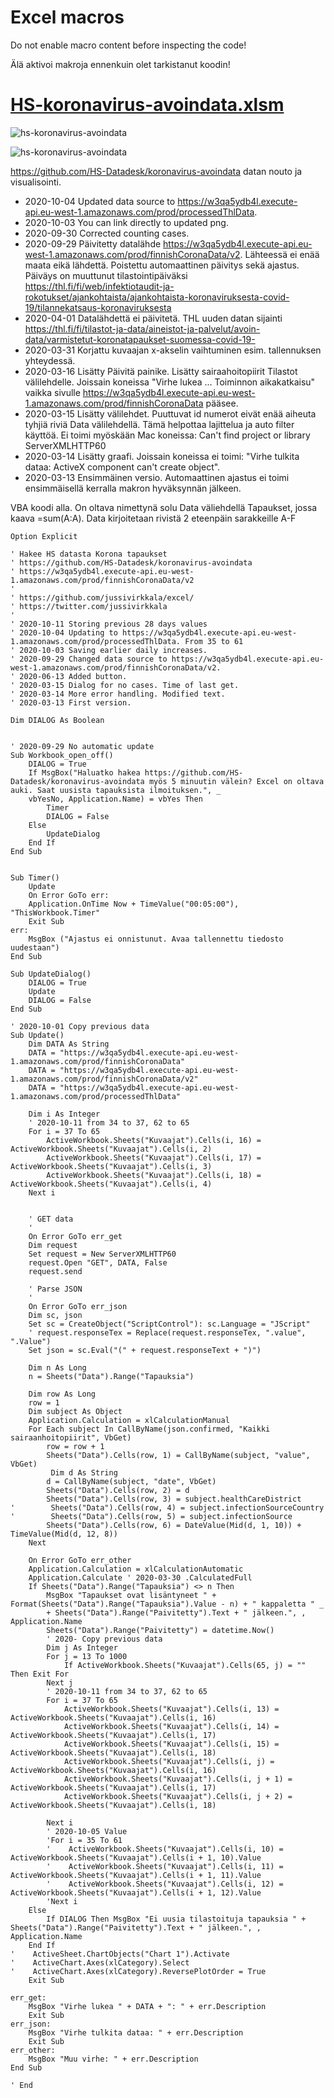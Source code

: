 # Excel macros

Do not enable macro content before inspecting the code!

Älä aktivoi makroja ennenkuin olet tarkistanut koodin!

# [HS-koronavirus-avoindata.xlsm](hs-koronavirus-avoindata.xlsm)

![hs-koronavirus-avoindata](hs-koronavirus-avoindata.png)

![hs-koronavirus-avoindata](hs-koronavirus-avoindata-paivat.png)

https://github.com/HS-Datadesk/koronavirus-avoindata datan nouto ja visualisointi. 

- 2020-10-04 Updated data source to https://w3qa5ydb4l.execute-api.eu-west-1.amazonaws.com/prod/processedThlData.
- 2020-10-03 You can link directly to updated png.
- 2020-09-30 Corrected counting cases.
- 2020-09-29 Päivitetty datalähde https://w3qa5ydb4l.execute-api.eu-west-1.amazonaws.com/prod/finnishCoronaData/v2. Lähteessä ei enää maata eikä lähdettä. Poistettu automaattinen päivitys sekä ajastus. Päiväys on muuttunut tilastointipäiväksi https://thl.fi/fi/web/infektiotaudit-ja-rokotukset/ajankohtaista/ajankohtaista-koronaviruksesta-covid-19/tilannekatsaus-koronaviruksesta
- 2020-04-01 Datalähdettä ei päivitetä. THL uuden datan sijainti https://thl.fi/fi/tilastot-ja-data/aineistot-ja-palvelut/avoin-data/varmistetut-koronatapaukset-suomessa-covid-19-
- 2020-03-31 Korjattu kuvaajan x-akselin vaihtuminen esim. tallennuksen yhteydessä.
- 2020-03-16 Lisätty Päivitä painike. Lisätty sairaahoitopiirit Tilastot välilehdelle. Joissain koneissa "Virhe lukea ... Toiminnon aikakatkaisu" vaikka sivulle https://w3qa5ydb4l.execute-api.eu-west-1.amazonaws.com/prod/finnishCoronaData pääsee.
- 2020-03-15 Lisätty välilehdet. Puuttuvat id numerot eivät enää aiheuta tyhjiä riviä Data välilehdellä. Tämä helpottaa lajittelua ja auto filter käyttöä. Ei toimi myöskään Mac koneissa: Can't find project or library ServerXMLHTTP60
- 2020-03-14 Lisätty graafi. Joissain koneissa ei toimi: "Virhe tulkita dataa: ActiveX component can't create object".
- 2020-03-13 Ensimmäinen versio. Automaattinen ajastus ei toimi ensimmäisellä kerralla makron hyväksynnän jälkeen.

VBA koodi alla. On oltava nimettynä solu Data väliehdellä Tapaukset, jossa kaava =sum(A:A). Data kirjoitetaan rivistä 2 eteenpäin sarakkeille A-F
```
Option Explicit

' Hakee HS datasta Korona tapaukset
' https://github.com/HS-Datadesk/koronavirus-avoindata
' https://w3qa5ydb4l.execute-api.eu-west-1.amazonaws.com/prod/finnishCoronaData/v2
'
' https://github.com/jussivirkkala/excel/
' https://twitter.com/jussivirkkala
'
' 2020-10-11 Storing previous 28 days values
' 2020-10-04 Updating to https://w3qa5ydb4l.execute-api.eu-west-1.amazonaws.com/prod/processedThlData. From 35 to 61
' 2020-10-03 Saving earlier daily increases.
' 2020-09-29 Changed data source to https://w3qa5ydb4l.execute-api.eu-west-1.amazonaws.com/prod/finnishCoronaData/v2.
' 2020-06-13 Added button.
' 2020-03-15 Dialog for no cases. Time of last get.
' 2020-03-14 More error handling. Modified text.
' 2020-03-13 First version.

Dim DIALOG As Boolean


' 2020-09-29 No automatic update
Sub Workbook_open_off()
    DIALOG = True
    If MsgBox("Haluatko hakea https://github.com/HS-Datadesk/koronavirus-avoindata myös 5 minuutin välein? Excel on oltava auki. Saat uusista tapauksista ilmoituksen.", _
    vbYesNo, Application.Name) = vbYes Then
        Timer
        DIALOG = False
    Else
        UpdateDialog
    End If
End Sub


Sub Timer()
    Update
    On Error GoTo err:
    Application.OnTime Now + TimeValue("00:05:00"), "ThisWorkbook.Timer"
    Exit Sub
err:
    MsgBox ("Ajastus ei onnistunut. Avaa tallennettu tiedosto uudestaan")
End Sub

Sub UpdateDialog()
    DIALOG = True
    Update
    DIALOG = False
End Sub

' 2020-10-01 Copy previous data
Sub Update()
    Dim DATA As String
    DATA = "https://w3qa5ydb4l.execute-api.eu-west-1.amazonaws.com/prod/finnishCoronaData"
    DATA = "https://w3qa5ydb4l.execute-api.eu-west-1.amazonaws.com/prod/finnishCoronaData/v2"
    DATA = "https://w3qa5ydb4l.execute-api.eu-west-1.amazonaws.com/prod/processedThlData"
            
    Dim i As Integer
    ' 2020-10-11 from 34 to 37, 62 to 65
    For i = 37 To 65
        ActiveWorkbook.Sheets("Kuvaajat").Cells(i, 16) = ActiveWorkbook.Sheets("Kuvaajat").Cells(i, 2)
        ActiveWorkbook.Sheets("Kuvaajat").Cells(i, 17) = ActiveWorkbook.Sheets("Kuvaajat").Cells(i, 3)
        ActiveWorkbook.Sheets("Kuvaajat").Cells(i, 18) = ActiveWorkbook.Sheets("Kuvaajat").Cells(i, 4)
    Next i
            
    
    ' GET data
    '
    On Error GoTo err_get
    Dim request
    Set request = New ServerXMLHTTP60
    request.Open "GET", DATA, False
    request.send

    ' Parse JSON
    '
    On Error GoTo err_json
    Dim sc, json
    Set sc = CreateObject("ScriptControl"): sc.Language = "JScript"
    ' request.responseTex = Replace(request.responseTex, ".value", ".Value")
    Set json = sc.Eval("(" + request.responseText + ")")
    
    Dim n As Long
    n = Sheets("Data").Range("Tapauksia")
    
    Dim row As Long
    row = 1
    Dim subject As Object
    Application.Calculation = xlCalculationManual
    For Each subject In CallByName(json.confirmed, "Kaikki sairaanhoitopiirit", VbGet)
        row = row + 1
        Sheets("Data").Cells(row, 1) = CallByName(subject, "value", VbGet)
         Dim d As String
        d = CallByName(subject, "date", VbGet)
        Sheets("Data").Cells(row, 2) = d
        Sheets("Data").Cells(row, 3) = subject.healthCareDistrict
'        Sheets("Data").Cells(row, 4) = subject.infectionSourceCountry
'        Sheets("Data").Cells(row, 5) = subject.infectionSource
        Sheets("Data").Cells(row, 6) = DateValue(Mid(d, 1, 10)) + TimeValue(Mid(d, 12, 8))
    Next

    On Error GoTo err_other
    Application.Calculation = xlCalculationAutomatic
    Application.Calculate ' 2020-03-30 .CalculatedFull
    If Sheets("Data").Range("Tapauksia") <> n Then
        MsgBox "Tapaukset ovat lisäntyneet " + Format(Sheets("Data").Range("Tapauksia").Value - n) + " kappaletta " _
        + Sheets("Data").Range("Paivitetty").Text + " jälkeen.", , Application.Name
        Sheets("Data").Range("Paivitetty") = datetime.Now()
        ' 2020- Copy previous data
        Dim j As Integer
        For j = 13 To 1000
            If ActiveWorkbook.Sheets("Kuvaajat").Cells(65, j) = "" Then Exit For
        Next j
        ' 2020-10-11 from 34 to 37, 62 to 65
        For i = 37 To 65
            ActiveWorkbook.Sheets("Kuvaajat").Cells(i, 13) = ActiveWorkbook.Sheets("Kuvaajat").Cells(i, 16)
            ActiveWorkbook.Sheets("Kuvaajat").Cells(i, 14) = ActiveWorkbook.Sheets("Kuvaajat").Cells(i, 17)
            ActiveWorkbook.Sheets("Kuvaajat").Cells(i, 15) = ActiveWorkbook.Sheets("Kuvaajat").Cells(i, 18)
            ActiveWorkbook.Sheets("Kuvaajat").Cells(i, j) = ActiveWorkbook.Sheets("Kuvaajat").Cells(i, 16)
            ActiveWorkbook.Sheets("Kuvaajat").Cells(i, j + 1) = ActiveWorkbook.Sheets("Kuvaajat").Cells(i, 17)
            ActiveWorkbook.Sheets("Kuvaajat").Cells(i, j + 2) = ActiveWorkbook.Sheets("Kuvaajat").Cells(i, 18)
            
        Next i
        ' 2020-10-05 Value
        'For i = 35 To 61
        '    ActiveWorkbook.Sheets("Kuvaajat").Cells(i, 10) = ActiveWorkbook.Sheets("Kuvaajat").Cells(i + 1, 10).Value
        '    ActiveWorkbook.Sheets("Kuvaajat").Cells(i, 11) = ActiveWorkbook.Sheets("Kuvaajat").Cells(i + 1, 11).Value
        '    ActiveWorkbook.Sheets("Kuvaajat").Cells(i, 12) = ActiveWorkbook.Sheets("Kuvaajat").Cells(i + 1, 12).Value
        'Next i
    Else
        If DIALOG Then MsgBox "Ei uusia tilastoituja tapauksia " + Sheets("Data").Range("Paivitetty").Text + " jälkeen.", , Application.Name
    End If
'    ActiveSheet.ChartObjects("Chart 1").Activate
'    ActiveChart.Axes(xlCategory).Select
'    ActiveChart.Axes(xlCategory).ReversePlotOrder = True
    Exit Sub

err_get:
    MsgBox "Virhe lukea " + DATA + ": " + err.Description
    Exit Sub
err_json:
    MsgBox "Virhe tulkita dataa: " + err.Description
    Exit Sub
err_other:
    MsgBox "Muu virhe: " + err.Description
End Sub

' End
```
